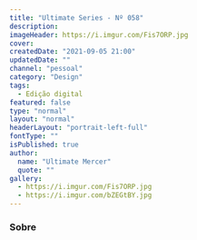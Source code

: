 ```yaml
---
title: "Ultimate Series - Nº 058"
description:
imageHeader: https://i.imgur.com/Fis7ORP.jpg
cover:
createdDate: "2021-09-05 21:00"
updatedDate: ""
channel: "pessoal"
category: "Design"
tags:
  - Edição digital
featured: false
type: "normal"
layout: "normal"
headerLayout: "portrait-left-full"
fontType: ""
isPublished: true
author:
  name: "Ultimate Mercer"
  quote: ""
gallery:
  - https://i.imgur.com/Fis7ORP.jpg
  - https://i.imgur.com/bZEGtBY.jpg
---
```


### Sobre
